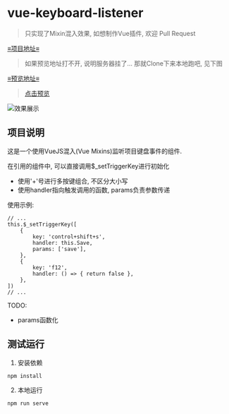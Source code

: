 # vue-keyboard-listener

> 只实现了Mixin混入效果, 如想制作Vue插件, 欢迎 Pull Request

[≡项目地址≡](https://github.com/Lionad-Morotar/vue-keyboard-listener "≡项目地址≡")

> 如果预览地址打不开, 说明服务器挂了... 那就Clone下来本地跑吧, 见下图

[≡预览地址≡](https://github.com/Lionad-Morotar/vue-keyboard-listener "≡预览地址≡")

> [点击预览](http://www.vue-keyboard-listener.mgear.club)

![效果展示](https://i.imgur.com/tI1MrRW.gif)

## 项目说明

这是一个使用VueJS混入(Vue Mixins)监听项目键盘事件的组件.

在引用的组件中, 可以直接调用$_setTriggerKey进行初始化

* 使用'+'号进行多按键组合, 不区分大小写
* 使用handler指向触发调用的函数, params负责参数传递

使用示例:
```
// ...
this.$_setTriggerKey([
    {
        key: 'control+shift+s',
        handler: this.Save,
        params: ['save'],
    },
    {
        key: 'f12',
        handler: () => { return false },
    },
])
// ...
```

TODO:

* params函数化

## 测试运行

1. 安装依赖
```
npm install
```

2. 本地运行
```
npm run serve
```

